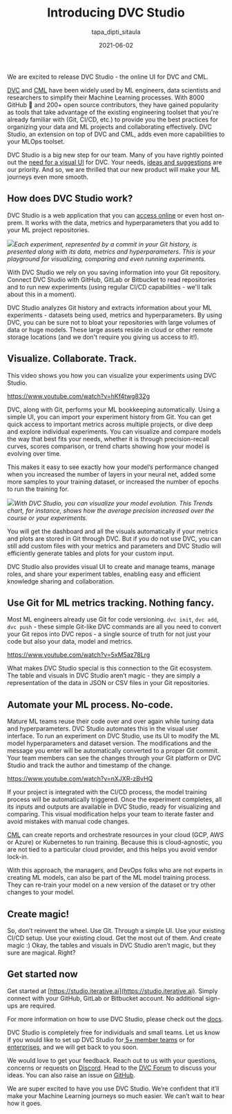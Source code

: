 ﻿---
title: Introducing DVC Studio
date: 2021-06-02
description: >
  🚀 We are excited to release DVC Studio, the online UI for DVC and CML. Use
  DVC Studio for ML versioning, visualization, teamwork and no-code automation
  on top of DVC and Git. Read all about the exciting features and watch videos
  to get started quickly.
descriptionLong: |
  With [DVC Studio](https://studio.iterative.ai), you can use Git and
  [DVC](https://dvc.org) to track your code, ML models, metrics,
  hyperparameters, and data, all together.

  Experiment tracking, visualization and collaboration can be done through a
  visual UI. Even running new iterations becomes a matter of clicking a few
  buttons. Find all the exciting details in this blog post.
picture: 2021-06-02/dvc-studio-release.png
author: tapa_dipti_sitaula
commentsUrl: https://discuss.dvc.org/t/introducing-dvc-studio/774
tags:
  - Release
  - DVC Studio
  - DVC
  - CML
  - MLOps
  - DataOps
  - CI/CD
---

We are excited to release DVC Studio - the online UI for DVC and CML.

[DVC](https://dvc.org) and [CML](https://cml.dev) have been widely used by ML
engineers, data scientists and researchers to simplify their Machine Learning
processes. With 8000 GitHub 🌟 and 200+ open source contributors, they have
gained popularity as tools that take advantage of the existing engineering
toolset that you're already familiar with (Git, CI/CD, etc.) to provide you the
best practices for organizing your data and ML projects and collaborating
effectively. DVC Studio, an extension on top of DVC and CML, adds even more
capabilities to your MLOps toolset.

DVC Studio is a big new step for our team. Many of you have rightly pointed out
the [need for a visual UI](https://github.com/iterative/dvc/issues/1074) for
DVC. Your needs,
[ideas and suggestions](https://github.com/iterative/dvc/discussions/5941) are
our priority. And so, we are thrilled that our new product will make your ML
journeys even more smooth.

## How does DVC Studio work?

DVC Studio is a web application that you can
[access online](https://studio.iterative.ai/) or even host on-prem. It works
with the data, metrics and hyperparameters that you add to your ML project
repositories.

![](/uploads/images/2021-06-02/dvc-studio-view.png)_Each experiment, represented
by a commit in your Git history, is presented along with its data, metrics and
hyperparameters. This is your playground for visualizing, comparing and even
running experiments._

With DVC Studio we rely on you saving information into your Git repository.
Connect DVC Studio with GitHub, GitLab or Bitbucket to read repositories and to
run new experiments (using regular CI/CD capabilities - we'll talk about this in
a moment).

DVC Studio analyzes Git history and extracts information about your ML
experiments - datasets being used, metrics and hyperparameters. By using DVC,
you can be sure not to bloat your repositories with large volumes of data or
huge models. These large assets reside in cloud or other remote storage
locations (and we don't require you giving us access to it!).

## Visualize. Collaborate. Track.

This video shows you how you can visualize your experiments using DVC Studio.

https://www.youtube.com/watch?v=hKf4twg832g

DVC, along with Git, performs your ML bookkeeping automatically. Using a simple
UI, you can import your experiment history from Git. You can get quick access to
important metrics across multiple projects, or dive deep and explore individual
experiments. You can visualize and compare models the way that best fits your
needs, whether it is through precision-recall curves, scores comparison, or
trend charts showing how your model is evolving over time.

This makes it easy to see exactly how your model’s performance changed when you
increased the number of layers in your neural net, added some more samples to
your training dataset, or increased the number of epochs to run the training
for.

![](/uploads/images/2021-06-02/trends-chart.png)_With DVC Studio, you can
visualize your model evolution. This Trends chart, for instance, shows how the
average precision increased over the course or your experiments._

You will get the dashboard and all the visuals automatically if your metrics and
plots are stored in Git through DVC. But if you do not use DVC, you can still
add custom files with your metrics and parameters and DVC Studio will
efficiently generate tables and plots for your custom input.

DVC Studio also provides visual UI to create and manage teams, manage roles, and
share your experiment tables, enabling easy and efficient knowledge sharing and
collaboration.

## Use Git for ML metrics tracking. Nothing fancy.

Most ML engineers already use Git for code versioning. `dvc init`, `dvc add`,
`dvc push` - these simple Git-like DVC commands are all you need to convert your
Git repos into DVC repos - a single source of truth for not just your code but
also your data, model and metrics.

https://www.youtube.com/watch?v=5xM5az78Lrg

What makes DVC Studio special is this connection to the Git ecosystem. The table
and visuals in DVC Studio aren’t magic - they are simply a representation of the
data in JSON or CSV files in your Git repositories.

## Automate your ML process. No-code.

Mature ML teams reuse their code over and over again while tuning data and
hyperparameters. DVC Studio automates this in the visual user interface. To run
an experiment on DVC Studio, use its UI to modify the ML model hyperparameters
and dataset version. The modifications and the message you enter will be
automatically converted to a proper Git commit. Your team members can see the
changes through your Git platform or DVC Studio and track the author and
timestamp of the change.

https://www.youtube.com/watch?v=nXJXR-zBvHQ

If your project is integrated with the CI/CD process, the model training process
will be automatically triggered. Once the experiment completes, all its inputs
and outputs are available in DVC Studio, ready for visualizing and comparing.
This visual modification helps your team to iterate faster and avoid mistakes
with manual code changes.

[CML](https://cml.dev/) can create reports and orchestrate resources in your
cloud (GCP, AWS or Azure) or Kubernetes to run training. Because this is
cloud-agnostic, you are not tied to a particular cloud provider, and this helps
you avoid vendor lock-in.

With this approach, the managers, and DevOps folks who are not experts in
creating ML models, can also be part of the ML model training process. They can
re-train your model on a new version of the dataset or try other changes to your
model.

## Create magic!

So, don’t reinvent the wheel. Use Git. Through a simple UI. Use your existing
CI/CD setup. Use your existing cloud. Get the most out of them. And create magic
:) Okay, the tables and visuals in DVC Studio aren’t magic, but they sure are
magical. Right?

## Get started now

Get started at [https://studio.iterative.ai](https://studio.iterative.ai).
Simply connect with your GitHub, GitLab or Bitbucket account. No additional
sign-ups are required.

For more information on how to use DVC Studio, please check out the
[docs](https://dvc.org/doc/studio).

DVC Studio is completely free for individuals and small teams. Let us know if
you would like to set up DVC Studio
for[ 5+ member teams](https://form.typeform.com/to/nydf3Oys?typeform-medium=embed-snippet)
or for
[enterprises](https://form.typeform.com/to/bd9lTEt9?typeform-medium=embed-snippet),
and we will get back to you soon.

We would love to get your feedback. Reach out to us with your questions,
concerns or requests on [Discord](https://discord.com/invite/dvwXA2N). Head to
the [DVC Forum](https://discuss.dvc.org/) to discuss your ideas. You can also
raise an issue on [GitHub](https://github.com/iterative/studio-support).

We are super excited to have you use DVC Studio. We’re confident that it’ll make
your Machine Learning journeys so much easier. We can’t wait to hear how it
goes.
